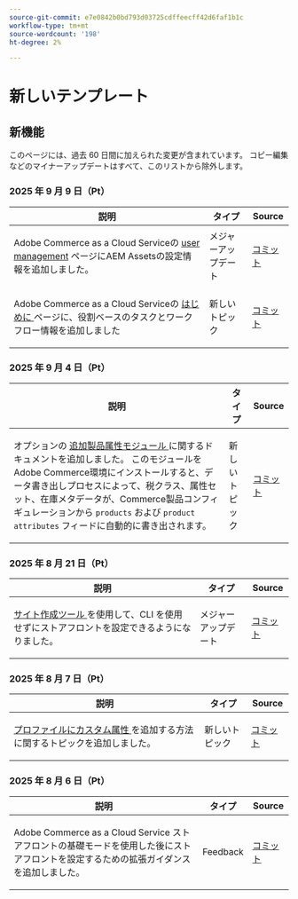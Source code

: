 ```yaml
---
source-git-commit: e7e0842b0bd793d03725cdffeecff42d6faf1b1c
workflow-type: tm+mt
source-wordcount: '198'
ht-degree: 2%

---
```

# 新しいテンプレート

## 新機能

このページには、過去 60 日間に加えられた変更が含まれています。 コピー編集などのマイナーアップデートはすべて、このリストから除外します。

### 2025 年 9 月 9 日（Pt）

<table style="table-layout:auto;">
  <thead>
    <tr>
      <th>説明</th>
      <th>タイプ</th>
      <th>Source</th>
    </tr>
  </thead>
  <tbody>
    <tr>
      <td><p>Adobe Commerce as a Cloud Serviceの <a href="https://experienceleague.adobe.com/ja/docs/commerce/cloud-service/user-management">user management</a> ページにAEM Assetsの設定情報を追加しました。</p>
</td>
      <td>
        メジャーアップデート
      </td>
      <td><a href="https://github.com/AdobeDocs/commerce.en/commit/acce1aad405e74b1171faddf7f0d6681bd0a048d">コミット</a></td>
    </tr>
    <tr>
      <td><p>Adobe Commerce as a Cloud Serviceの <a href="https://experienceleague.adobe.com/ja/docs/commerce/cloud-service/getting-started"> はじめに </a> ページに、役割ベースのタスクとワークフロー情報を追加しました</p>
</td>
      <td>
        新しいトピック
      </td>
      <td><a href="https://github.com/AdobeDocs/commerce.en/commit/f62434c55d21f65568af422bd278e6ed917b805b">コミット</a></td>
    </tr>
  </tbody>
</table>

### 2025 年 9 月 4 日（Pt）

<table style="table-layout:auto;">
  <thead>
    <tr>
      <th>説明</th>
      <th>タイプ</th>
      <th>Source</th>
    </tr>
  </thead>
  <tbody>
    <tr>
      <td><p>オプションの <a href="https://experienceleague.adobe.com/ja/docs/commerce/saas-data-export/extensibility/add-tax-attribute-set-inventory-attributes"> 追加製品属性モジュール </a> に関するドキュメントを追加しました。 このモジュールをAdobe Commerce環境にインストールすると、データ書き出しプロセスによって、税クラス、属性セット、在庫メタデータが、Commerce製品コンフィギュレーションから <code class="language-plaintext highlighter-rouge">products</code> および <code class="language-plaintext highlighter-rouge">product attributes</code> フィードに自動的に書き出されます。</p>
</td>
      <td>
        新しいトピック
      </td>
      <td><a href="https://github.com/AdobeDocs/commerce.en/commit/a77c6bd98622488214d89a077e1dfaa8338108fd">コミット</a></td>
    </tr>
  </tbody>
</table>

### 2025 年 8 月 21 日（Pt）

<table style="table-layout:auto;">
  <thead>
    <tr>
      <th>説明</th>
      <th>タイプ</th>
      <th>Source</th>
    </tr>
  </thead>
  <tbody>
    <tr>
      <td><p><a href="https://experienceleague.adobe.com/ja/docs/commerce/cloud-service/storefront"> サイト作成ツール </a> を使用して、CLI を使用せずにストアフロントを設定できるようになりました。</p>
</td>
      <td>
        メジャーアップデート
      </td>
      <td><a href="https://github.com/AdobeDocs/commerce.en/commit/bf3954af26fba0aa943261a0673166c0537e692e">コミット</a></td>
    </tr>
  </tbody>
</table>

### 2025 年 8 月 7 日（Pt）

<table style="table-layout:auto;">
  <thead>
    <tr>
      <th>説明</th>
      <th>タイプ</th>
      <th>Source</th>
    </tr>
  </thead>
  <tbody>
    <tr>
      <td><p><a href="https://experienceleague.adobe.com/ja/docs/commerce/data-connection/customize-data/custom-identities"> プロファイルにカスタム属性 </a> を追加する方法に関するトピックを追加しました。</p>
</td>
      <td>
        新しいトピック
      </td>
      <td><a href="https://github.com/AdobeDocs/commerce.en/commit/403b15368c52f3965e65a9175c82c2f6cd1773bb">コミット</a></td>
    </tr>
  </tbody>
</table>

### 2025 年 8 月 6 日（Pt）

<table style="table-layout:auto;">
  <thead>
    <tr>
      <th>説明</th>
      <th>タイプ</th>
      <th>Source</th>
    </tr>
  </thead>
  <tbody>
    <tr>
      <td><p>Adobe Commerce as a Cloud Service ストアフロントの基礎モードを使用した後にストアフロントを設定するための拡張ガイダンスを追加しました。</p>
</td>
      <td>
        Feedback
      </td>
      <td><a href="https://github.com/AdobeDocs/commerce.en/commit/ad0c36006a01491aee1ca1643c6a3ab63f39f7e4">コミット</a></td>
    </tr>
  </tbody>
</table>
